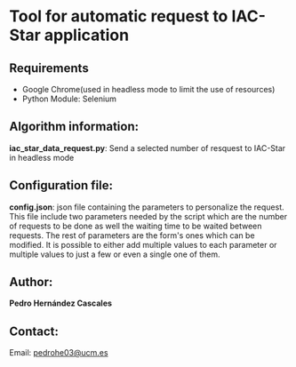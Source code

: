 # Tool for automatic request to IAC-Star application

## Requirements
* Google Chrome(used in headless mode to limit the use of resources) 
* Python Module: Selenium

## Algorithm information:

**iac_star_data_request.py**: Send a selected number of resquest to IAC-Star in headless mode

## Configuration file:

**config.json**: json file containing the parameters to personalize the request. This file include two parameters needed by the script which are the number 
of requests to be done as well the waiting time to be waited  between requests. The rest of parameters are the form's ones which can be modified. It is
possible to either add multiple values to each parameter or multiple values to just a few or even a single one of them.


## Author:

**Pedro Hernández Cascales**

## Contact:

Email: pedrohe03@ucm.es

